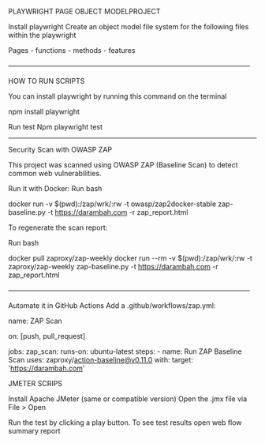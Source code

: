 PLAYWRIGHT PAGE OBJECT MODELPROJECT

Install playwright Create an object model file system for the following files within the playwright

Pages - functions - methods - features

———————————————————————————————————

HOW TO RUN SCRIPTS

You can install playwright by running this command on the terminal

npm install playwright

Run test Npm playwright test



-----------------------------------
Security Scan with OWASP ZAP

This project was scanned using OWASP ZAP (Baseline Scan) to detect common web vulnerabilities.

Run it with Docker: Run bash

docker run -v $(pwd):/zap/wrk/:rw -t owasp/zap2docker-stable zap-baseline.py -t https://darambah.com -r zap_report.html

To regenerate the scan report:

Run bash

docker pull zaproxy/zap-weekly docker run --rm -v $(pwd):/zap/wrk/:rw -t zaproxy/zap-weekly
zap-baseline.py -t https://darambah.com -r zap_report.html

———————————————————————————————————

Automate it in GitHub Actions
Add a .github/workflows/zap.yml:

name: ZAP Scan

on: [push, pull_request]

jobs:
  zap_scan:
    runs-on: ubuntu-latest
    steps:
    - name: Run ZAP Baseline Scan
      uses: zaproxy/action-baseline@v0.11.0
      with:
        target: 'https://darambah.com'

JMETER SCRIPS

Install Apache JMeter (same or compatible version)
Open the .jmx file via File > Open

Run the test by clicking a play button.
To see test results open web flow summary report
